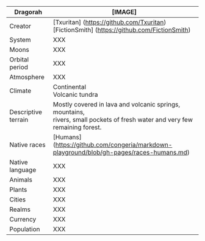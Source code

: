 Dragorah       | [IMAGE]            
---------------|---------------
Creator | [Txuritan] (https://github.com/Txuritan) <br/> [FictionSmith] (https://github.com/FictionSmith)
System  | XXX     
Moons | XXX
Orbital period | XXX
Atmosphere | XXX
Climate | Continental <br/> Volcanic tundra 
Descriptive terrain | Mostly covered in lava and volcanic springs, mountains, <br/> rivers, small pockets of fresh water and very few remaining forest.
Native races | [Humans] (https://github.com/congeria/markdown-playground/blob/gh-pages/races-humans.md) 
Native language | XXX
Animals | XXX
Plants | XXX
Cities | XXX
Realms | XXX
Currency | XXX
Population | XXX 
